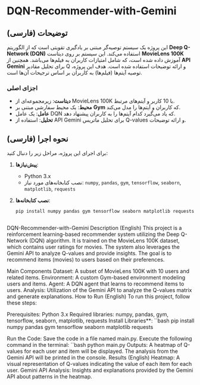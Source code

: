 # DQN-Recommender-with-Gemini

## توضیحات (فارسی)
این پروژه یک سیستم توصیه‌گر مبتنی بر یادگیری تقویتی است که از الگوریتم **Deep Q-Network (DQN)** استفاده می‌کند. این سیستم بر روی دیتاست **MovieLens 100K** آموزش داده شده است، که شامل امتیازات کاربران به فیلم‌ها می‌باشد. همچنین از **API Gemini** برای تحلیل مقادیر Q و ارائه توضیحات استفاده شده است. هدف این پروژه، توصیه آیتم‌ها (فیلم‌ها) به کاربران بر اساس ترجیحات آن‌ها است.

### اجزای اصلی
- **دیتاست**: زیرمجموعه‌ای از MovieLens 100K با 10 کاربر و آیتم‌های مرتبط.
- **محیط**: یک محیط سفارشی مبتنی بر **Gym** که کاربران و آیتم‌ها را مدل می‌کند.
- **عامل**: یک عامل DQN که یاد می‌گیرد کدام آیتم‌ها را به کاربران پیشنهاد دهد.
- **تحلیل**: استفاده از API Gemini برای تحلیل ماتریس Q-values و ارائه توضیحات.

## نحوه اجرا (فارسی)
برای اجرای این پروژه، مراحل زیر را دنبال کنید:

1. **پیش‌نیازها**:
   - Python 3.x
   - نصب کتابخانه‌های مورد نیاز: `numpy`, `pandas`, `gym`, `tensorflow`, `seaborn`, `matplotlib`, `requests`

2. **نصب کتابخانه‌ها**:
   ```bash
   pip install numpy pandas gym tensorflow seaborn matplotlib requests



DQN-Recommender-with-Gemini
Description (English)
This project is a reinforcement learning-based recommender system utilizing the Deep Q-Network (DQN) algorithm. It is trained on the MovieLens 100K dataset, which contains user ratings for movies. The system also leverages the Gemini API to analyze Q-values and provide insights. The goal is to recommend items (movies) to users based on their preferences.

Main Components
Dataset: A subset of MovieLens 100K with 10 users and related items.
Environment: A custom Gym-based environment modeling users and items.
Agent: A DQN agent that learns to recommend items to users.
Analysis: Utilization of the Gemini API to analyze the Q-values matrix and generate explanations.
How to Run (English)
To run this project, follow these steps:

Prerequisites:
Python 3.x
Required libraries: numpy, pandas, gym, tensorflow, seaborn, matplotlib, requests
Install Libraries**:
``bash
pip install numpy pandas gym tensorflow seaborn matplotlib requests


Run the Code:
Save the code in a file named main.py.
Execute the following command in the terminal:
 ``bash
python main.py
Outputs:
A heatmap of Q-values for each user and item will be displayed.
The analysis from the Gemini API will be printed in the console.
Results (English)
Heatmap: A visual representation of Q-values indicating the value of each item for each user.
Gemini API Analysis: Insights and explanations provided by the Gemini API about patterns in the heatmap.
